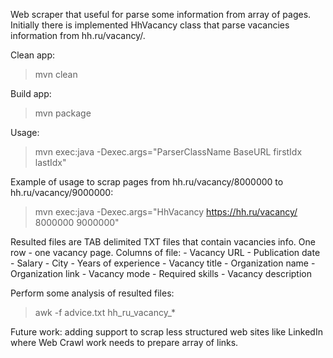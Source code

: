 Web scraper that useful for parse some information from array of pages.
Initially there is implemented HhVacancy class that parse vacancies information
from hh.ru/vacancy/<idx>.

Clean app:

> mvn clean

Build app:

> mvn package

Usage:

> mvn exec:java -Dexec.args="ParserClassName BaseURL firstIdx lastIdx"

Example of usage to scrap pages from hh.ru/vacancy/8000000 to hh.ru/vacancy/9000000:

> mvn exec:java -Dexec.args="HhVacancy https://hh.ru/vacancy/ 8000000 9000000"

Resulted files are TAB delimited TXT files that contain vacancies info. One row - one vacancy page.
Columns of file:
	- Vacancy URL
	- Publication date
	- Salary
	- City
	- Years of experience
	- Vacancy title
	- Organization name
	- Organization link
	- Vacancy mode
	- Required skills
	- Vacancy description

Perform some analysis of resulted files:

> awk -f advice.txt hh_ru_vacancy_*

Future work:
adding support to scrap less structured web sites like LinkedIn where
Web Crawl work needs to prepare array of links.

